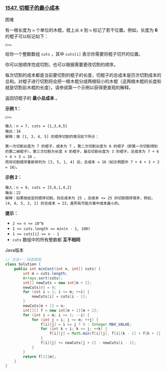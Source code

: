 ### [1547. 切棍子的最小成本](https://leetcode.cn/problems/minimum-cost-to-cut-a-stick/)

困难

有一根长度为 `n` 个单位的木棍，棍上从 `0` 到 `n` 标记了若干位置。例如，长度为 **6** 的棍子可以标记如下：

<img src="https://assets.leetcode-cn.com/aliyun-lc-upload/uploads/2020/08/09/statement.jpg" alt="img" style="zoom:50%;" />

给你一个整数数组 `cuts` ，其中 `cuts[i]` 表示你需要将棍子切开的位置。

你可以按顺序完成切割，也可以根据需要更改切割的顺序。

每次切割的成本都是当前要切割的棍子的长度，切棍子的总成本是历次切割成本的总和。对棍子进行切割将会把一根木棍分成两根较小的木棍（这两根木棍的长度和就是切割前木棍的长度）。请参阅第一个示例以获得更直观的解释。

返回切棍子的 **最小总成本** 。

**示例 1：**

<img src="https://assets.leetcode-cn.com/aliyun-lc-upload/uploads/2020/08/09/e1.jpg" alt="img" style="zoom: 50%;" />

```
输入：n = 7, cuts = [1,3,4,5]
输出：16
解释：按 [1, 3, 4, 5] 的顺序切割的情况如下所示：

第一次切割长度为 7 的棍子，成本为 7 。第二次切割长度为 6 的棍子（即第一次切割得到的第二根棍子），第三次切割为长度 4 的棍子，最后切割长度为 3 的棍子。总成本为 7 + 6 + 4 + 3 = 20 。
而将切割顺序重新排列为 [3, 5, 1, 4] 后，总成本 = 16（如示例图中 7 + 4 + 3 + 2 = 16）。
```

**示例 2：**

```
输入：n = 9, cuts = [5,6,1,4,2]
输出：22
解释：如果按给定的顺序切割，则总成本为 25 。总成本 <= 25 的切割顺序很多，例如，[4, 6, 5, 2, 1] 的总成本 = 22，是所有可能方案中成本最小的。
```

**提示：**

- `2 <= n <= 10^6`
- `1 <= cuts.length <= min(n - 1, 100)`
- `1 <= cuts[i] <= n - 1`
- `cuts` 数组中的所有整数都 **互不相同**

Java版本

```java
// 方法一：动态规划
class Solution {
    public int minCost(int n, int[] cuts) {
        int m = cuts.length;
        Arrays.sort(cuts);
        int[] newCuts = new int[m + 2];
        newCuts[0] = 0;
        for (int i = 1; i <= m; ++i) {
            newCuts[i] = cuts[i - 1];
        }
        newCuts[m + 1] = n;
        int[][] f = new int[m + 2][m + 2];
        for (int i = m; i >= 1; --i) {
            for (int j = i; j <= m; ++j) {
                f[i][j] = i == j ? 0 : Integer.MAX_VALUE;
                for (int k = i; k <= j; ++k) {
                    f[i][j] = Math.min(f[i][j], f[i][k - 1] + f[k + 1][j]);
                }
                f[i][j] += newCuts[j + 1] - newCuts[i - 1];
            }
        }
        return f[1][m];
    }
}
```

